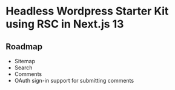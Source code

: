 # Headless Wordpress Starter Kit using RSC in Next.js 13

## Roadmap

- Sitemap
- Search
- Comments
- OAuth sign-in support for submitting comments
